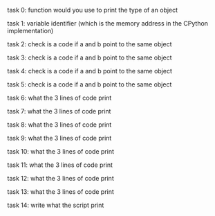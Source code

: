 task 0:  function would you use to print the type of an object

task 1: variable identifier (which is the memory address in the CPython implementation)

task 2: check is a code if a and b point to the same object

task 3: check is a code if a and b point to the same object

task 4: check is a code if a and b point to the same object

task 5: check is a code if a and b point to the same object

task 6: what the 3 lines of code print

task 7: what the 3 lines of code print

task 8: what the 3 lines of code print

task 9: what the 3 lines of code print

task 10: what the 3 lines of code print

task 11: what the 3 lines of code print

task 12: what the 3 lines of code print

task 13: what the 3 lines of code print

task 14: write what the script print
